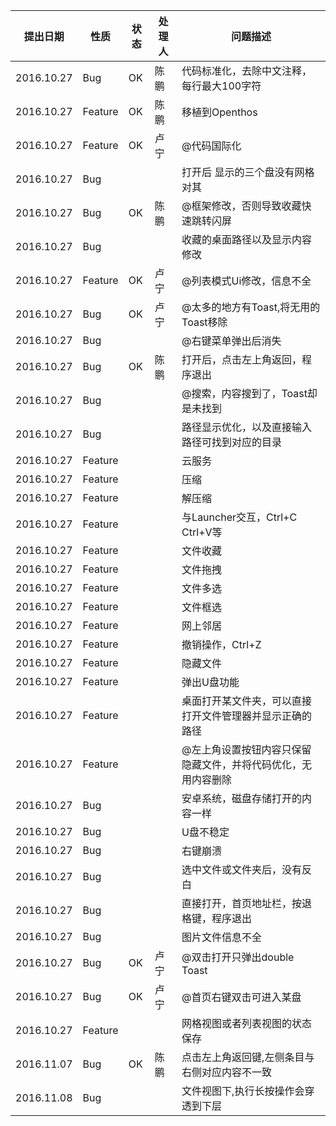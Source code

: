 |提出日期|性质|状态|处理人|问题描述|
|-----|-----|-----|-----|-----|
|2016.10.27|Bug|OK|陈鹏|代码标准化，去除中文注释，每行最大100字符|
|2016.10.27|Feature|OK|陈鹏|移植到Openthos|
|2016.10.27|Feature|OK|卢宁|@代码国际化|
|2016.10.27|Bug|||打开后 显示的三个盘没有网格对其|
|2016.10.27|Bug|OK|陈鹏|@框架修改，否则导致收藏快速跳转闪屏|
|2016.10.27|Bug|||收藏的桌面路径以及显示内容修改|
|2016.10.27|Feature|OK|卢宁|@列表模式Ui修改，信息不全|
|2016.10.27|Bug|OK|卢宁|@太多的地方有Toast,将无用的Toast移除|
|2016.10.27|Bug|||@右键菜单弹出后消失|
|2016.10.27|Bug|OK|陈鹏|打开后，点击左上角返回，程序退出|
|2016.10.27|Bug|||@搜索，内容搜到了，Toast却是未找到|
|2016.10.27|Bug|||路径显示优化，以及直接输入路径可找到对应的目录|
|2016.10.27|Feature|||云服务|
|2016.10.27|Feature|||压缩|
|2016.10.27|Feature|||解压缩|
|2016.10.27|Feature|||与Launcher交互，Ctrl+C Ctrl+V等|
|2016.10.27|Feature|||文件收藏|
|2016.10.27|Feature|||文件拖拽|
|2016.10.27|Feature|||文件多选|
|2016.10.27|Feature|||文件框选|
|2016.10.27|Feature|||网上邻居|
|2016.10.27|Feature|||撤销操作，Ctrl+Z|
|2016.10.27|Feature|||隐藏文件|
|2016.10.27|Feature|||弹出U盘功能|
|2016.10.27|Feature|||桌面打开某文件夹，可以直接打开文件管理器并显示正确的路径|
|2016.10.27|Feature|||@左上角设置按钮内容只保留隐藏文件，并将代码优化，无用内容删除|
|2016.10.27|Bug|||安卓系统，磁盘存储打开的内容一样|
|2016.10.27|Bug|||U盘不稳定|
|2016.10.27|Bug|||右键崩溃|
|2016.10.27|Bug|||选中文件或文件夹后，没有反白|
|2016.10.27|Bug|||直接打开，首页地址栏，按退格键，程序退出|
|2016.10.27|Bug|||图片文件信息不全|
|2016.10.27|Bug|OK|卢宁|@双击打开只弹出double Toast|
|2016.10.27|Bug|OK|卢宁|@首页右键双击可进入某盘|
|2016.10.27|Feature|||网格视图或者列表视图的状态保存|
|2016.11.07|Bug|OK|陈鹏|点击左上角返回键,左侧条目与右侧对应内容不一致|
|2016.11.08|Bug|||文件视图下,执行长按操作会穿透到下层|
